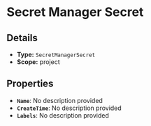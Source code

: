 # Secret Manager Secret

## Details

- **Type:** `SecretManagerSecret`
- **Scope:** project

## Properties

- **`Name`**: No description provided
- **`CreateTime`**: No description provided
- **`Labels`**: No description provided
